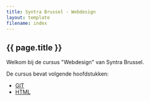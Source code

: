 ```yaml
---
title: Syntra Brussel - Webdesign
layout: template
filename: index
--- 
```


## {{ page.title }}

Welkom bij de cursus "Webdesign" van Syntra Brussel.

De cursus bevat volgende hoofdstukken:
<ul>
    <li><a href="{{ '/git' | relative_url}}">GIT</a></li>
    <li><a href="{{ '/html' | relative_url}}">HTML</a></li>
</ul>    
